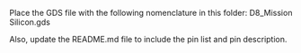 Place the GDS file with the following nomenclature in this folder: D8_Mission Silicon.gds

Also, update the README.md file to include the pin list and pin description.
